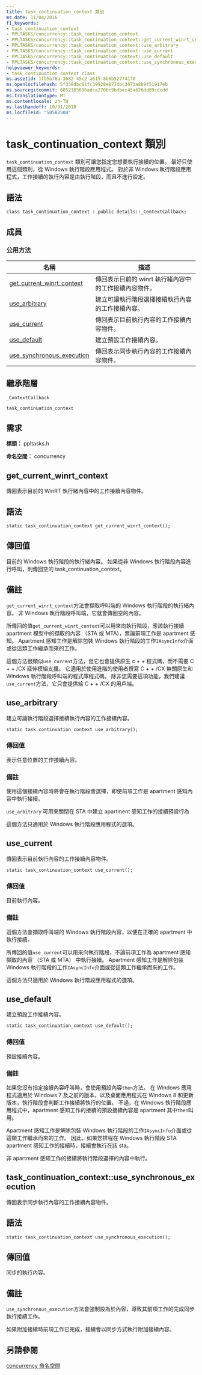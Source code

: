 ```yaml
---
title: task_continuation_context 類別
ms.date: 11/04/2016
f1_keywords:
- task_continuation_context
- PPLTASKS/concurrency::task_continuation_context
- PPLTASKS/concurrency::task_continuation_context::get_current_winrt_context
- PPLTASKS/concurrency::task_continuation_context::use_arbitrary
- PPLTASKS/concurrency::task_continuation_context::use_current
- PPLTASKS/concurrency::task_continuation_context::use_default
- PPLTASKS/concurrency::task_continuation_context::use_synchronous_execution
helpviewer_keywords:
- task_continuation_context class
ms.assetid: 1fb5a76a-3682-45c2-a615-8b6b527741f0
ms.openlocfilehash: 5f358dbc61fc39928e877dbc3673a8b9f51917eb
ms.sourcegitcommit: 6052185696adca270bc9bdbec45a626dd89cdcdd
ms.translationtype: MT
ms.contentlocale: zh-TW
ms.lasthandoff: 10/31/2018
ms.locfileid: "50582504"
---
```

# <a name="taskcontinuationcontext-class"></a>task_continuation_context 類別

`task_continuation_context` 類別可讓您指定您想要執行接續的位置。 最好只使用這個類別，從 Windows 執行階段應用程式。 對於非 Windows 執行階段應用程式，工作接續的執行內容是由執行階段，而且不進行設定。

## <a name="syntax"></a>語法

```
class task_continuation_context : public details::_ContextCallback;
```

## <a name="members"></a>成員

### <a name="public-methods"></a>公用方法

|名稱|描述|
|----------|-----------------|
|[get_current_winrt_context](#get_current_winrt_context)|傳回表示目前的 winrt 執行緒內容中的工作接續內容物件。|
|[use_arbitrary](#use_arbitrary)|建立可讓執行階段選擇接續執行內容的工作接續內容。|
|[use_current](#use_current)|傳回表示目前執行內容的工作接續內容物件。|
|[use_default](#use_default)|建立預設工作接續內容。|
|[use_synchronous_execution](#use_synchronous_execution)|傳回表示同步執行內容的工作接續內容物件。|

## <a name="inheritance-hierarchy"></a>繼承階層

`_ContextCallback`

`task_continuation_context`

## <a name="requirements"></a>需求

**標頭：** ppltasks.h

**命名空間：** concurrency

## <a name="get_current_winrt_context"></a> get_current_winrt_context

傳回表示目前的 WinRT 執行緒內容中的工作接續內容物件。

## <a name="syntax"></a>語法

```
static task_continuation_context get_current_winrt_context();
```

## <a name="return-value"></a>傳回值

目前的 Windows 執行階段的執行緒內容。 如果從非 Windows 執行階段內容進行呼叫，則傳回空的 task_continuation_context。

## <a name="remarks"></a>備註

`get_current_winrt_context`方法會擷取呼叫端的 Windows 執行階段的執行緒內容。 非 Windows 執行階段呼叫端，它就會傳回空的內容。

所傳回的值`get_current_winrt_context`可以用來向執行階段，應該執行接續 apartment 模型中的擷取的內容 （STA 或 MTA），無論前項工作是 apartment 感知。 Apartment 感知工作是解除包裝 Windows 執行階段的工作`IAsyncInfo`介面或從這類工作繼承而來的工作。

這個方法很類似`use_current`方法，但它也會提供原生 c + + 程式碼，而不需要 C + + /CX 延伸模組支援。 它適用於使用進階的使用者撰寫 C + + /CX 無關原生和 Windows 執行階段呼叫端的程式庫程式碼。 除非您需要這項功能，我們建議`use_current`方法，它只會提供給 C + + /CX 的用戶端。

##  <a name="use_arbitrary"></a> use_arbitrary

建立可讓執行階段選擇接續執行內容的工作接續內容。

```
static task_continuation_context use_arbitrary();
```

### <a name="return-value"></a>傳回值

表示任意位置的工作接續內容。

### <a name="remarks"></a>備註

使用這個接續內容時將會在執行階段會選擇，即使前項工作是 apartment 感知內容中執行接續。

`use_arbitrary` 可用來關閉在 STA 中建立 apartment 感知工作的接續預設行為

這個方法只適用於 Windows 執行階段應用程式的選項。

##  <a name="use_current"></a> use_current

傳回表示目前執行內容的工作接續內容物件。

```
static task_continuation_context use_current();
```

### <a name="return-value"></a>傳回值

目前執行內容。

### <a name="remarks"></a>備註

這個方法會擷取呼叫端的 Windows 執行階段內容，以便在正確的 apartment 中執行接續。

所傳回的值`use_current`可以用來向執行階段，不論前項工作為 apartment 感知擷取的內容 （STA 或 MTA） 中執行接續。 Apartment 感知工作是解除包裝 Windows 執行階段的工作`IAsyncInfo`介面或從這類工作繼承而來的工作。

這個方法只適用於 Windows 執行階段應用程式的選項。

##  <a name="use_default"></a> use_default

建立預設工作接續內容。

```
static task_continuation_context use_default();
```

### <a name="return-value"></a>傳回值

預設接續內容。

### <a name="remarks"></a>備註

如果您沒有指定接續內容呼叫時，會使用預設內容`then`方法。 在 Windows 應用程式適用於 Windows 7 及之前的版本，以及桌面應用程式在 Windows 8 和更新版本，執行階段會判斷工作接續將執行的位置。 不過，在 Windows 執行階段應用程式中，apartment 感知工作的接續的預設接續內容是 apartment 其中`then`叫用。

Apartment 感知工作是解除包裝 Windows 執行階段的工作`IAsyncInfo`介面或從這類工作繼承而來的工作。 因此，如果您排程在 Windows 執行階段 STA apartment 感知工作的接續時，接續會執行在該 sta。

非 apartment 感知工作的接續將執行階段選擇的內容中執行。

## <a name="use_synchronous_execution"></a> task_continuation_context::use_synchronous_execution

傳回表示同步執行內容的工作接續內容物件。

## <a name="syntax"></a>語法

```
static task_continuation_context use_synchronous_execution();
```

## <a name="return-value"></a>傳回值

同步的執行內容。

## <a name="remarks"></a>備註

`use_synchronous_execution`方法會強制設為於內容，導致其前項工作的完成同步執行接續工作。

如果附加接續時前項工作已完成，接續會以同步方式執行附加接續內容。

## <a name="see-also"></a>另請參閱

[concurrency 命名空間](concurrency-namespace.md)

